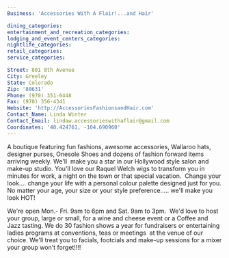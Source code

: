 ```yaml
---
Business: 'Accessories With A Flair!...and Hair'

dining_categories:
entertainment_and_recreation_categories:
lodging_and_event_centers_categories:
nightlife_categories:
retail_categories:
service_categories:

Street: 801 8th Avenue
City: Greeley
State: Colorado
Zip: '80631'
Phone: (970) 351-6448
Fax: (970) 356-4341
Website: 'http://AccessoriesFashionsandHair.com'
Contact_Name: Linda Winter
Contact_Email: lindaw.accessorieswithaflair@gmail.com
Coordinates: '40.424761, -104.690960'
---
```



A boutique featuring fun fashions, awesome accessories, Wallaroo hats, designer purses, Onesole Shoes and dozens of fashion forward items arriving weekly. We'll &nbsp;make you a star in our Hollywood style salon and make-up studio. You'll love our Raquel Welch wigs to transform you in minutes for work, a night on the town or that special vacation. &nbsp;Change your look.... change your life with a personal colour palette designed just for you. No matter your age, your size or your style preference..... we'll make you look HOT!

We're open Mon.- Fri. 9am to 6pm and Sat. 9am to 3pm. &nbsp;We'd love to host your group, large or small, for a wine and cheese event or a Coffee and Jazz tasting. We do 30 fashion shows a year for fundraisers or entertaining ladies programs at conventions, teas or meetings &nbsp;at the venue of our choice. We'll treat you to facials, footcials and make-up sessions for a mixer your group won't forget!!!!